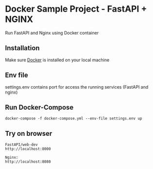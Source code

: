 # Docker Sample Project - FastAPI + NGINX

Run FastAPI and Nginx using Docker container

## Installation

Make sure [Docker](https://docs.docker.com/get-docker/) is installed on your local machine

## Env file

settings.env contains port for access the running services (FastAPI and nginx)

## Run Docker-Compose

```
docker-compose -f docker-compose.yml --env-file settings.env up
```

## Try on browser

```
FastAPI/web-dev
http://localhost:8000

Nginx:
http://localhost:8080
```
